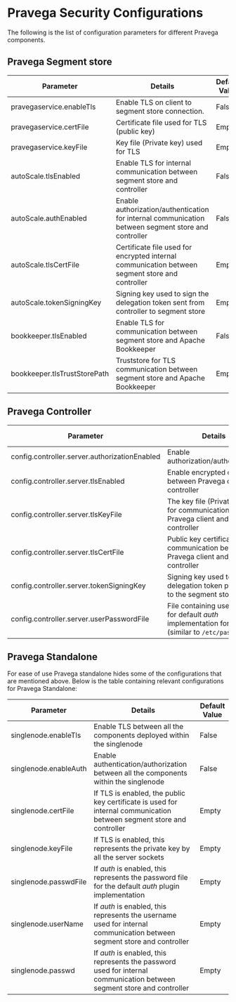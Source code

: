<!--
Copyright (c) 2017 Dell Inc., or its subsidiaries. All Rights Reserved.

Licensed under the Apache License, Version 2.0 (the "License");
you may not use this file except in compliance with the License.
You may obtain a copy of the License at

    http://www.apache.org/licenses/LICENSE-2.0
-->
# Pravega Security Configurations

The following is the list of configuration parameters for different Pravega components.

## Pravega Segment store <a name = "pravega-segment-store"></a>

|Parameter|Details|Default Value|
|---------|-------|-------------|
|pravegaservice.enableTls| Enable TLS on client to segment store connection.|False|
|pravegaservice.certFile|Certificate file used for TLS (public key)| Empty|
|pravegaservice.keyFile|Key file (Private key) used for TLS|Empty|
|autoScale.tlsEnabled| Enable TLS for internal communication between segment store and controller|False|
|autoScale.authEnabled|Enable authorization/authentication for internal communication  between segment store and controller|False|
|autoScale.tlsCertFile|Certificate file used for encrypted internal communication between segment store and controller| Empty|
|autoScale.tokenSigningKey|Signing key used to sign the delegation token sent from controller to segment store| Empty|
|bookkeeper.tlsEnabled|Enable TLS for communication between segment store and Apache Bookkeeper| False|
|bookkeeper.tlsTrustStorePath| Truststore for TLS communication between segment store and Apache Bookkeeper| Empty |

## Pravega Controller <a name ="pravega-controller"></a>

|Parameter|Details|Default Value|
|---------|-------|-------------|
|config.controller.server.authorizationEnabled|Enable authorization/authentication| False|
|config.controller.server.tlsEnabled|Enable encrypted channel between Pravega client and controller|False|
|config.controller.server.tlsKeyFile|The key file (Private key) for communication between Pravega client and controller|Empty|
|config.controller.server.tlsCertFile|Public key certificate for communication between Pravega client and controller|Empty|
|config.controller.server.tokenSigningKey|Signing key used to sign the delegation token passed on to the segment store|Empty|
|config.controller.server.userPasswordFile|File containing user details for default _auth_ implementation for Pravega (similar to `/etc/passwd`)|Empty|

## Pravega Standalone
For ease of use Pravega standalone hides some of the configurations that are mentioned above. Below is the table containing relevant configurations for Pravega Standalone:

|Parameter|Details|Default Value|
|---------|-------|-------------|
|singlenode.enableTls|Enable TLS between all the components deployed within the singlenode| False|
|singlenode.enableAuth|Enable authentication/authorization between all the components within the singlenode |False|
|singlenode.certFile|If TLS is enabled, the public key certificate is used for internal communication between segment store and controller|Empty|
|singlenode.keyFile|If TLS is enabled, this represents the private key by all the server sockets| Empty|
|singlenode.passwdFile|If _auth_ is enabled, this represents the password file for the default _auth_ plugin implementation|Empty|
|singlenode.userName|If _auth_ is enabled, this represents the username used for internal communication between segment store and controller|Empty|
|singlenode.passwd|If _auth_ is enabled, this represents the password used for internal communication between segment store and controller|Empty|
